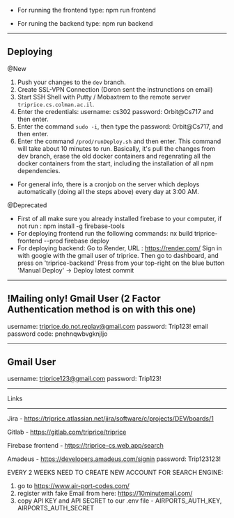 - For running the frontend type:
  npm run frontend

- For runing the backend type:
  npm run backend

---

## Deploying

@New

1. Push your changes to the `dev` branch.
2. Create SSL-VPN Connection (Doron sent the instrunctions on email)
3. Start SSH Shell with Putty / Mobaxtrem to the remote server `triprice.cs.colman.ac.il`.
4. Enter the credentials:
   username: cs302
   password: Orbit@Cs717
   and then enter.
5. Enter the command `sudo -i`, then type the password: Orbit@Cs717, and then enter.
6. Enter the command `/prod/runDeploy.sh` and then enter. This command will take about 10 minutes to run.
Basically, it's pull the changes from dev branch, erase the old docker containers and regenrating all the docker containers from the start, including the installation of all npm dependencies.

- For general info, there is a cronjob on the server which deploys automatically (doing all the steps above) every day at 3:00 AM.

@Deprecated

- First of all make sure you already installed firebase to your computer, if not run :
  npm install -g firebase-tools
- For deploying frontend run the following commands:
  nx build triprice-frontend --prod
  firebase deploy
- For deploying backend:
  Go to Render, URL : https://render.com/
  Sign in with google with the gmail user of triprice.
  Then go to dashboard, and press on 'triprice-backend'
  Press from your top-right on the blue button 'Manual Deploy' -> Deploy latest commit

---

## !Mailing only! Gmail User (2 Factor Authentication method is on with this one)

username: triprice.do.not.replay@gmail.com
password: Trip123!
email password code: pnehnqwbvgknjljo

---

## Gmail User

username: triprice123@gmail.com
password: Trip123!

---

Links

---

Jira - https://triprice.atlassian.net/jira/software/c/projects/DEV/boards/1

Gitlab - https://gitlab.com/triprice/triprice

Firebase frontend - https://triprice-cs.web.app/search

Amadeus - https://developers.amadeus.com/signin
password: Trip123123!

EVERY 2 WEEKS NEED TO CREATE NEW ACCOUNT FOR SEARCH ENGINE:

1. go to https://www.air-port-codes.com/
2. register with fake Email from here: https://10minutemail.com/
3. copy API KEY and API SECRET to our .env file - AIRPORTS_AUTH_KEY, AIRPORTS_AUTH_SECRET
